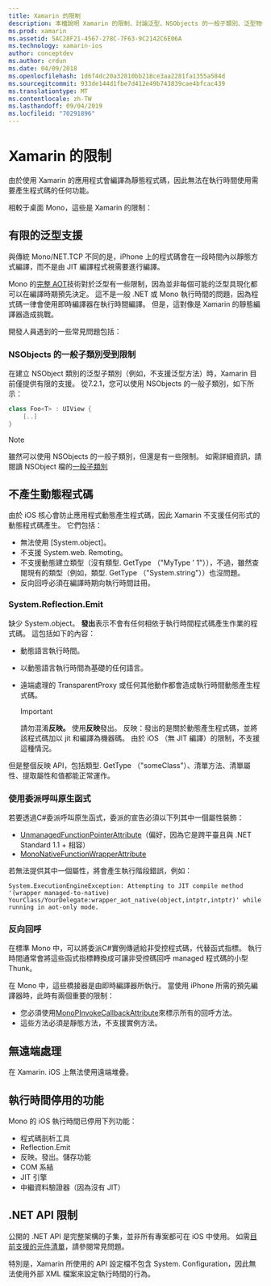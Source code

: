 ```yaml
---
title: Xamarin 的限制
description: 本檔說明 Xamarin 的限制、討論泛型、NSObjects 的一般子類別、泛型物件中的 P/Invoke 等等。
ms.prod: xamarin
ms.assetid: 5AC28F21-4567-278C-7F63-9C2142C6E06A
ms.technology: xamarin-ios
author: conceptdev
ms.author: crdun
ms.date: 04/09/2018
ms.openlocfilehash: 1d6f4dc20a32810bb218ce3aa2281fa1355a584d
ms.sourcegitcommit: 933de144d1fbe7d412e49b743839cae4bfcac439
ms.translationtype: MT
ms.contentlocale: zh-TW
ms.lasthandoff: 09/04/2019
ms.locfileid: "70291896"
---
```

# <a name="limitations-of-xamarinios"></a>Xamarin 的限制

由於使用 Xamarin 的應用程式會編譯為靜態程式碼，因此無法在執行時間使用需要產生程式碼的任何功能。

相較于桌面 Mono，這些是 Xamarin 的限制：

 <a name="Limited_Generics_Support" />


## <a name="limited-generics-support"></a>有限的泛型支援

與傳統 Mono/NET.TCP 不同的是，iPhone 上的程式碼會在一段時間內以靜態方式編譯，而不是由 JIT 編譯程式視需要進行編譯。

Mono 的[完整 AOT](https://www.mono-project.com/docs/advanced/aot/#full-aot)技術對於泛型有一些限制，因為並非每個可能的泛型具現化都可以在編譯時期預先決定。 這不是一般 .NET 或 Mono 執行時間的問題，因為程式碼一律會使用即時編譯器在執行時間編譯。 但是，這對像是 Xamarin 的靜態編譯器造成挑戰。

開發人員遇到的一些常見問題包括：

 <a name="Generic_Subclasses_of_NSObjects_are_limited" />


### <a name="generic-subclasses-of-nsobjects-are-limited"></a>NSObjects 的一般子類別受到限制

在建立 NSObject 類別的泛型子類別（例如，不支援泛型方法）時，Xamarin 目前僅提供有限的支援。 從7.2.1，您可以使用 NSObjects 的一般子類別，如下所示：

```csharp
class Foo<T> : UIView {
    [..]
}
```

> [!NOTE]
> 雖然可以使用 NSObjects 的一般子類別，但還是有一些限制。 如需詳細資訊，請閱讀 NSObject 檔的[一般子類別](~/ios/internals/api-design/nsobject-generics.md)


 <a name="No_Dynamic_Code_Generation" />


## <a name="no-dynamic-code-generation"></a>不產生動態程式碼

由於 iOS 核心會防止應用程式動態產生程式碼，因此 Xamarin 不支援任何形式的動態程式碼產生。 它們包括：

- 無法使用 [System.object]。
- 不支援 System.web. Remoting。
- 不支援動態建立類型（沒有類型. GetType （"MyType ' 1"）），不過，雖然查閱現有的類型（例如，類型. GetType （"System.string"））也沒問題。
- 反向回呼必須在編譯時期向執行時間註冊。



 <a name="System.Reflection.Emit" />


### <a name="systemreflectionemit"></a>System.Reflection.Emit

缺少 System.object。 **發出**表示不會有任何相依于執行時間程式碼產生作業的程式碼。 這包括如下的內容：

- 動態語言執行時間。
- 以動態語言執行時間為基礎的任何語言。
- 遠端處理的 TransparentProxy 或任何其他動作都會造成執行時間動態產生程式碼。


  > [!IMPORTANT]
  > 請勿混淆**反映。** 使用**反映**發出。 反映：發出的是關於動態產生程式碼，並將該程式碼加以 jit 和編譯為機器碼。 由於 iOS （無 JIT 編譯）的限制，不支援這種情況。

但是整個反映 API，包括類型. GetType （"someClass"）、清單方法、清單屬性、提取屬性和值都能正常運作。

### <a name="using-delegates-to-call-native-functions"></a>使用委派呼叫原生函式

若要透過C#委派呼叫原生函式，委派的宣告必須以下列其中一個屬性裝飾：

- [UnmanagedFunctionPointerAttribute](xref:System.Runtime.InteropServices.UnmanagedFunctionPointerAttribute)（偏好，因為它是跨平臺且與 .NET Standard 1.1 + 相容）
- [MonoNativeFunctionWrapperAttribute](xref:ObjCRuntime.MonoNativeFunctionWrapperAttribute)

若無法提供其中一個屬性，將會產生執行階段錯誤，例如：

```
System.ExecutionEngineException: Attempting to JIT compile method '(wrapper managed-to-native) YourClass/YourDelegate:wrapper_aot_native(object,intptr,intptr)' while running in aot-only mode.
```

 <a name="Reverse_Callbacks" />


### <a name="reverse-callbacks"></a>反向回呼

在標準 Mono 中，可以將委派C#實例傳遞給非受控程式碼，代替函式指標。 執行時間通常會將這些函式指標轉換成可讓非受控碼回呼 managed 程式碼的小型 Thunk。

在 Mono 中，這些橋接器是由即時編譯器所執行。 當使用 iPhone 所需的預先編譯器時，此時有兩個重要的限制：

- 您必須使用[MonoPInvokeCallbackAttribute](xref:ObjCRuntime.MonoPInvokeCallbackAttribute)來標示所有的回呼方法。
- 這些方法必須是靜態方法，不支援實例方法。

<a name="No_Remoting" />

## <a name="no-remoting"></a>無遠端處理

在 Xamarin. iOS 上無法使用遠端堆疊。


 <a name="Runtime_Disabled_Features" />


## <a name="runtime-disabled-features"></a>執行時間停用的功能

Mono 的 iOS 執行時間已停用下列功能：

- 程式碼剖析工具
- Reflection.Emit
- 反映。發出。儲存功能
- COM 系結
- JIT 引擎
- 中繼資料驗證器（因為沒有 JIT）


 <a name=".NET_API_Limitations" />


## <a name="net-api-limitations"></a>.NET API 限制

公開的 .NET API 是完整架構的子集，並非所有專案都可在 iOS 中使用。 如需[目前支援的元件清單](~/cross-platform/internals/available-assemblies.md)，請參閱常見問題。



特別是，Xamarin 所使用的 API 設定檔不包含 System. Configuration，因此無法使用外部 XML 檔案來設定執行時間的行為。
